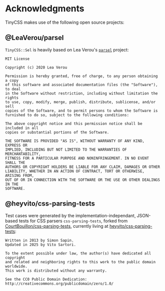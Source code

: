 # Acknowledgments

TinyCSS makes use of the following open source projects:

## @LeaVerou/parsel

`TinyCSS::Sel` is heavily based on Lea Verou's [`parsel`](https://github.com/leaverou/parsel) project:

```
MIT License

Copyright (c) 2020 Lea Verou

Permission is hereby granted, free of charge, to any person obtaining a copy
of this software and associated documentation files (the "Software"), to deal
in the Software without restriction, including without limitation the rights
to use, copy, modify, merge, publish, distribute, sublicense, and/or sell
copies of the Software, and to permit persons to whom the Software is
furnished to do so, subject to the following conditions:

The above copyright notice and this permission notice shall be included in all
copies or substantial portions of the Software.

THE SOFTWARE IS PROVIDED "AS IS", WITHOUT WARRANTY OF ANY KIND, EXPRESS OR
IMPLIED, INCLUDING BUT NOT LIMITED TO THE WARRANTIES OF MERCHANTABILITY,
FITNESS FOR A PARTICULAR PURPOSE AND NONINFRINGEMENT. IN NO EVENT SHALL THE
AUTHORS OR COPYRIGHT HOLDERS BE LIABLE FOR ANY CLAIM, DAMAGES OR OTHER
LIABILITY, WHETHER IN AN ACTION OF CONTRACT, TORT OR OTHERWISE, ARISING FROM,
OUT OF OR IN CONNECTION WITH THE SOFTWARE OR THE USE OR OTHER DEALINGS IN THE
SOFTWARE.
```

## @heyvito/css-parsing-tests

Test cases were generated by the implementation-independant, JSON-based tests for CSS parsers `css-parsing-tests`, forked from [CourtBouillon/css-parsing-tests](https://github.com/CourtBouillon/css-parsing-tests), currently living at [heyvito/css-parsing-tests](https://github.com/heyvito/css-parsing-tests):

```
Written in 2013 by Simon Sapin.
Updated in 2025 by Vito Sartori.

To the extent possible under law, the author(s) have dedicated all copyright
and related and neighboring rights to this work to the public domain worldwide.
This work is distributed without any warranty.

See the CC0 Public Domain Dedication:
http://creativecommons.org/publicdomain/zero/1.0/
```
